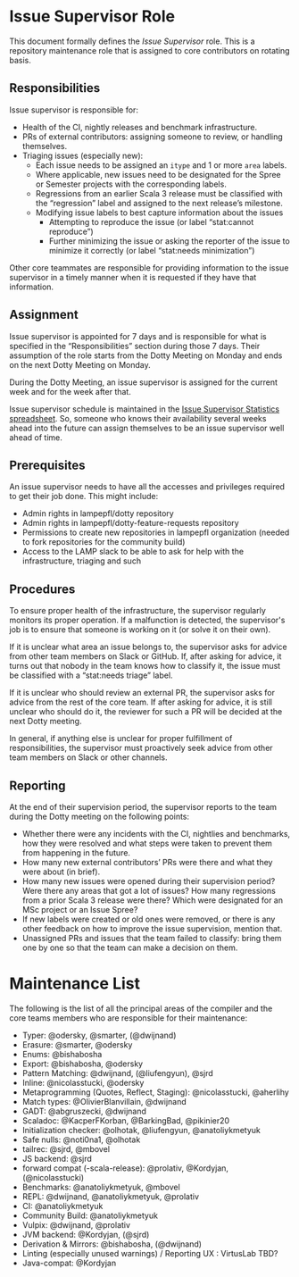 # Issue Supervisor Role
This document formally defines the _Issue Supervisor_ role. This is a repository maintenance role that is assigned to core contributors on rotating basis.

## Responsibilities
Issue supervisor is responsible for:
- Health of the CI, nightly releases and benchmark infrastructure.
- PRs of external contributors: assigning someone to review, or handling themselves.
- Triaging issues (especially new):
  - Each issue needs to be assigned an `itype` and 1 or more `area` labels.
  - Where applicable, new issues need to be designated for the Spree or Semester projects with the corresponding labels.
  - Regressions from an earlier Scala 3 release must be classified with the “regression” label and assigned to the next release’s milestone.
  - Modifying issue labels to best capture information about the issues
    - Attempting to reproduce the issue (or label “stat:cannot reproduce”)
    - Further minimizing the issue or asking the reporter of the issue to minimize it correctly (or label “stat:needs minimization”)

Other core teammates are responsible for providing information to the issue supervisor in a timely manner when it is requested if they have that information.

## Assignment
Issue supervisor is appointed for 7 days and is responsible for what is specified in the “Responsibilities” section during those 7 days. Their assumption of the role starts from the Dotty Meeting on Monday and ends on the next Dotty Meeting on Monday.

During the Dotty Meeting, an issue supervisor is assigned for the current week and for the week after that.

Issue supervisor schedule is maintained in the [Issue Supervisor Statistics spreadsheet](https://docs.google.com/spreadsheets/d/19IAqNzHfJ9rsii3EsjIGwPz5BLTFJs_byGM3FprmX3E/edit?usp=sharing). So, someone who knows their availability several weeks ahead into the future can assign themselves to be an issue supervisor well ahead of time.

## Prerequisites
An issue supervisor needs to have all the accesses and privileges required to get their job done. This might include:
- Admin rights in lampepfl/dotty repository
- Admin rights in lampepfl/dotty-feature-requests repository
- Permissions to create new repositories in lampepfl organization (needed to fork repositories for the community build)
- Access to the LAMP slack to be able to ask for help with the infrastructure, triaging and such

## Procedures
To ensure proper health of the infrastructure, the supervisor regularly monitors its proper operation. If a malfunction is detected, the supervisor's job is to ensure that someone is working on it (or solve it on their own).

If it is unclear what area an issue belongs to, the supervisor asks for advice from other team members on Slack or GitHub. If, after asking for advice, it turns out that nobody in the team knows how to classify it, the issue must be classified with a “stat:needs triage” label.

If it is unclear who should review an external PR, the supervisor asks for advice from the rest of the core team. If after asking for advice, it is still unclear who should do it, the reviewer for such a PR will be decided at the next Dotty meeting.

In general, if anything else is unclear for proper fulfillment of responsibilities, the supervisor must proactively seek advice from other team members on Slack or other channels.

## Reporting
At the end of their supervision period, the supervisor reports to the team during the Dotty meeting on the following points:

- Whether there were any incidents with the CI, nightlies and benchmarks, how they were resolved and what steps were taken to prevent them from happening in the future.
- How many new external contributors’ PRs were there and what they were about (in brief).
- How many new issues were opened during their supervision period? Were there any areas that got a lot of issues? How many regressions from a prior Scala 3 release were there? Which were designated for an MSc project or an Issue Spree?
- If new labels were created or old ones were removed, or there is any other feedback on how to improve the issue supervision, mention that.
- Unassigned PRs and issues that the team failed to classify: bring them one by one so that the team can make a decision on them.

# Maintenance List
The following is the list of all the principal areas of the compiler and the core teams members who are responsible for their maintenance:

- Typer: @odersky, @smarter, (@dwijnand)
- Erasure: @smarter, @odersky
- Enums: @bishabosha
- Export: @bishabosha, @odersky
- Pattern Matching: @dwijnand, (@liufengyun), @sjrd
- Inline: @nicolasstucki, @odersky
- Metaprogramming (Quotes, Reflect, Staging): @nicolasstucki, @aherlihy
- Match types: @OlivierBlanvillain, @dwijnand
- GADT: @abgruszecki, @dwijnand
- Scaladoc: @KacperFKorban,  @BarkingBad, @pikinier20
- Initialization checker: @olhotak, @liufengyun, @anatoliykmetyuk
- Safe nulls: @noti0na1, @olhotak
- tailrec: @sjrd, @mbovel
- JS backend: @sjrd
- forward compat (-scala-release): @prolativ, @Kordyjan, (@nicolasstucki)
- Benchmarks: @anatoliykmetyuk, @mbovel
- REPL: @dwijnand, @anatoliykmetyuk, @prolativ
- CI: @anatoliykmetyuk
- Community Build: @anatoliykmetyuk
- Vulpix: @dwijnand, @prolativ
- JVM backend: @Kordyjan, (@sjrd)
- Derivation & Mirrors: @bishabosha, (@dwijnand)
- Linting (especially unused warnings) / Reporting UX  : VirtusLab TBD?
- Java-compat: @Kordyjan

